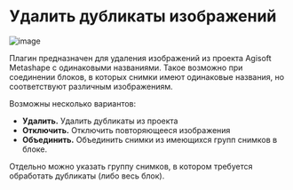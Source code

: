 # Удалить дубликаты изображений

![image](https://user-images.githubusercontent.com/27758021/124671108-aeeec180-debd-11eb-85b2-b2c1a81e1f00.png)

Плагин предназначен для удаления изображений из проекта Agisoft Metashape с одинаковыми названиями. 
Такое возможно при соединении блоков, в которых снимки имеют одинаковые названия, 
но соответствуют различным изображениям. 

Возможны несколько вариантов:
- **Удалить.** Удалить дубликаты из проекта
- **Отключить.** Отключить повторяющееся изображения
- **Объединить.** Объединить снимки из имеющихся групп снимков в блоке.

Отдельно можно указать группу снимков, в котором требуется обработать дубликаты 
(либо весь блок).